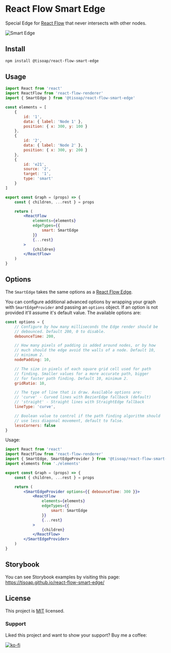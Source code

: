 # React Flow Smart Edge

Special Edge for [React Flow](https://github.com/wbkd/react-flow) that never intersects with other nodes.

![Smart Edge](https://raw.githubusercontent.com/tisoap/react-flow-smart-edge/main/.github/images/example.gif)

## Install

```bash
npm install @tisoap/react-flow-smart-edge
```

## Usage

```jsx
import React from 'react'
import ReactFlow from 'react-flow-renderer'
import { SmartEdge } from '@tisoap/react-flow-smart-edge'

const elements = [
	{
		id: '1',
		data: { label: 'Node 1' },
		position: { x: 300, y: 100 }
	},
	{
		id: '2',
		data: { label: 'Node 2' },
		position: { x: 300, y: 200 }
	},
	{
		id: 'e21',
		source: '2',
		target: '1',
		type: 'smart'
	}
]

export const Graph = (props) => {
	const { children, ...rest } = props

	return (
		<ReactFlow
			elements={elements}
			edgeTypes={{
				smart: SmartEdge
			}}
			{...rest}
		>
			{children}
		</ReactFlow>
	)
}
```

## Options

The `SmartEdge` takes the same options as a [React Flow Edge](https://reactflow.dev/docs/api/edges/).

You can configure additional advanced options by wrapping your graph with `SmartEdgeProvider` and passing an `options` object. If an option is not provided it'll assume it's default value. The available options are:

```js
const options = {
	// Configure by how many milliseconds the Edge render should be
	// debounced. Default 200, 0 to disable.
	debounceTime: 200,

	// How many pixels of padding is added around nodes, or by how
	// much should the edge avoid the walls of a node. Default 10,
	// minimum 2.
	nodePadding: 10,

	// The size in pixels of each square grid cell used for path
	// finding. Smaller values for a more accurate path, bigger
	// for faster path finding. Default 10, minimum 2.
	gridRatio: 10,

	// The type of line that is draw. Available options are:
	// 'curve' - Curved lines with BezierEdge fallback (default)
	// 'straight' - Straight lines with StraightEdge fallback
	lineType: 'curve',

	// Boolean value to control if the path finding algorithm should
	// use less diagonal movement, default to false.
	lessCorners: false
}
```

Usage:

```jsx
import React from 'react'
import ReactFlow from 'react-flow-renderer'
import { SmartEdge, SmartEdgeProvider } from '@tisoap/react-flow-smart-edge'
import elements from './elements'

export const Graph = (props) => {
	const { children, ...rest } = props

	return (
		<SmartEdgeProvider options={{ debounceTime: 300 }}>
			<ReactFlow
				elements={elements}
				edgeTypes={{
					smart: SmartEdge
				}}
				{...rest}
			>
				{children}
			</ReactFlow>
		</SmartEdgeProvider>
	)
}
```

## Storybook

You can see Storybook examples by visiting this page: https://tisoap.github.io/react-flow-smart-edge/

## License

This project is [MIT](https://github.com/tisoap/react-flow-smart-edge/blob/main/LICENSE) licensed.

### Support

Liked this project and want to show your support? Buy me a coffee:

[![ko-fi](https://ko-fi.com/img/githubbutton_sm.svg)](https://ko-fi.com/J3J472RAJ)
